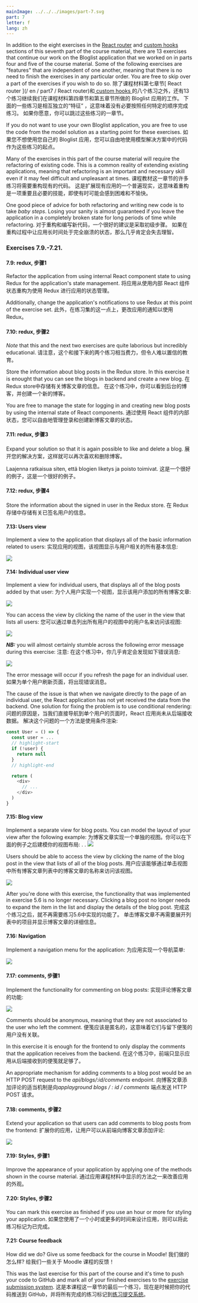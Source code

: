 ```yaml
---
mainImage: ../../../images/part-7.svg
part: 7
letter: f
lang: zh
---
```


<div class="content">


In addition to the eight exercises in the [React router](/en/part7/react_router) and [custom hooks]() sections of this seventh part of the course material, there are 13 exercises that continue our work on the Bloglist application that we worked on in parts four and five of the course material. Some of the following exercises are "features" that are independent of one another, meaning that there is no need to finish the exercises in any particular order. You are free to skip over a part of the exercises if you wish to do so.
除了课程材料第七章节[ React router ](/ en / part7 / React router)和[ custom hooks ]()的八个练习之外，还有13个练习继续我们在课程材料第四章节和第五章节所做的 Bloglist 应用的工作。 下面的一些练习是相互独立的“特征” ，这意味着没有必要按照任何特定的顺序完成练习。 如果你愿意，你可以跳过这些练习的一章节。

If you do not want to use your own Bloglist application, you are free to use the code from the model solution as a starting point for these exercises.
如果您不想使用您自己的 Bloglist 应用，您可以自由地使用模型解决方案中的代码作为这些练习的起点。

Many of the exercises in this part of the course material will require the refactoring of existing code. This is a common reality of extending existing applications, meaning that refactoring is an important and necessary skill even if it may feel difficult and unpleasant at times.
课程教材这一章节的许多练习将需要重构现有的代码。 这是扩展现有应用的一个普遍现实，这意味着重构是一项重要且必要的技能，即使有时可能会感到困难和不愉快。

One good piece of advice for both refactoring and writing new code is to take <i> baby steps</i>. Losing your sanity is almost guaranteed if you leave the application in a completely broken state for long periods of time while refactoring.
对于重构和编写新代码，一个很好的建议是采取初级步骤。 如果在重构过程中让应用长时间处于完全崩溃的状态，那么几乎肯定会失去理智。

</div>


<div class="tasks">


### Exercises 7.9.-7.21.
#### 7.9: redux, 步骤1
Refactor the application from using internal React component state to using Redux for the application's state management.
将应用从使用内部 React 组件状态重构为使用 Redux 进行应用的状态管理。

Additionally, change the application's notifications to use Redux at this point of the exercise set.
此外，在练习集的这一点上，更改应用的通知以使用 Redux。

#### 7.10: redux, 步骤2
_Note_ that this and the next two exercises are quite laborious but incredibly educational.
请注意，这个和接下来的两个练习相当费力，但令人难以置信的教育。

Store the information about blog posts in the Redux store. In this exercise it is enought that you can see the blogs in backend and create a new blog.
在 Redux store中存储有关博客文章的信息。 在这个练习中，你可以看到后台的博客，并创建一个新的博客。

You are free to manage the state for logging in and creating new blog posts by using the internal state of React components.
通过使用 React 组件的内部状态，您可以自由地管理登录和创建新博客文章的状态。

#### 7.11: redux, 步骤3
Expand your solution so that it is again possible to like and delete a blog.
展开您的解决方案，这样就可以再次喜欢和删除博客。

Laajenna ratkaisua siten, että blogien liketys ja poisto toimivat.
这是一个很好的例子，这是一个很好的例子。

#### 7.12: redux, 步骤4
Store the information about the signed in user in the Redux store.
在 Redux 存储中存储有关已签名用户的信息。

#### 7.13: Users view
Implement a view to the application that displays all of the basic information related to users:
实现应用的视图，该视图显示与用户相关的所有基本信息:

![](../../images/7/41.png)


#### 7.14: Individual user view
Implement a view for individual users, that displays all of the blog posts added by that user:
为个人用户实现一个视图，显示该用户添加的所有博客文章:

![](../../images/7/44.png)


You can access the view by clicking the name of the user in the view that lists all users:
您可以通过单击列出所有用户的视图中的用户名来访问该视图:

![](../../images/7/43.png)


<i>**NB:**</i> you will almost certainly stumble across the following error message during this exercise:
注意: 在这个练习中，你几乎肯定会发现如下错误消息:

![](../../images/7/42ea.png)


The error message will occur if you refresh the page for an individual user.
如果为单个用户刷新页面，将出现错误消息。

The cause of the issue is that when we navigate directly to the page of an individual user, the React application has not yet received the data from the backend. One solution for fixing the problem is to use conditional rendering:
问题的原因是，当我们直接导航到单个用户的页面时，React 应用尚未从后端接收数据。 解决这个问题的一个方法是使用条件渲染:

```js
const User = () => {
  const user = ...
  // highlight-start
  if (!user) {
    return null
  }
  // highlight-end

  return (
    <div>
      // ...
    </div>
  )
}
```

#### 7.15: Blog view
Implement a separate view for blog posts. You can model the layout of your view after the following example:
为博客文章实现一个单独的视图。你可以在下面的例子之后建模你的视图布局:
.
.
![](../../images/7/45.png)


Users should be able to access the view by clicking the name of the blog post in the view that lists of all of the blog posts.
用户应该能够通过单击视图中所有博客文章列表中的博客文章的名称来访问该视图。

![](../../images/7/46.png)


After you're done with this exercise, the functionality that was implemented in exercise 5.6 is no longer necessary. Clicking a blog post no longer needs to expand the item in the list and display the details of the blog post.
完成这个练习之后，就不再需要练习5.6中实现的功能了。 单击博客文章不再需要展开列表中的项目并显示博客文章的详细信息。

#### 7.16: Navigation
Implement a navigation menu for the application:
为应用实现一个导航菜单:

![](../../images/7/47.png)


#### 7.17: comments, 步骤1
Implement the functionality for commenting on blog posts:
实现评论博客文章的功能:

![](../../images/7/48.png)


Comments should be anonymous, meaning that they are not associated to the user who left the comment.
便笺应该是匿名的，这意味着它们与留下便笺的用户没有关联。

In this exercise it is enough for the frontend to only display the comments that the application receives from the backend.
在这个练习中，前端只显示应用从后端接收到的便笺就足够了。

An appropriate mechanism for adding comments to a blog post would be an HTTP POST request to the <i>api/blogs/:id/comments</i> endpoint.
向博客文章添加评论的适当机制是向<i>applayground blogs / : id / comments</i> 端点发送 HTTP POST 请求。

#### 7.18: comments, 步骤2
Extend your application so that users can add comments to blog posts from the frontend:
扩展你的应用，让用户可以从前端向博客文章添加评论:

![](../../images/7/49.png)


#### 7.19: Styles, 步骤1
Improve the appearance of your application by applying one of the methods shown in the course material.
通过应用课程材料中显示的方法之一来改善应用的外观。

#### 7.20: Styles, 步骤2
You can mark this exercise as finished if you use an hour or more for styling your application.
如果您使用了一个小时或更多的时间来设计应用，则可以将此练习标记为已完成。

#### 7.21: Course feedback
How did we do? Give us some feedback for the course in Moodle!
我们做的怎么样? 给我们一些关于 Moodle 课程的反馈！

This was the last exercise for this part of the course and it's time to push your code to GitHub and mark all of your finished exercises to the [exercise submission system](https://studies.cs.helsinki.fi/stats/courses/fullstackopen).
这是本课程这一章节的最后一个练习，现在是时候把你的代码推送到 GitHub，并将所有完成的练习标记到[练习提交系统]( https://studies.cs.helsinki.fi/stats/courses/fullstackopen )。

</div>

